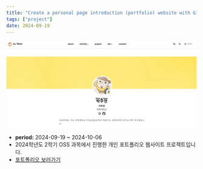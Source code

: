 ```yaml
---
title: "Create a personal page introduction (portfolio) website with Github Pages"
tags: ["project"]
date: 2024-09-19
---
```


![Litmus Project Image](project3.jpg)

- **period:** 2024-09-19 ~ 2024-10-06
- 2024학년도 2학기 OSS 과목에서 진행한 개인 포트폴리오 웹사이트 프로젝트입니다.
- [포트폴리오 보러가기](https://juyeon777.github.io/OSS-portfolio/)
